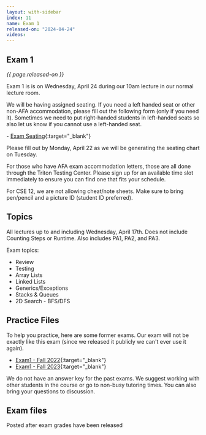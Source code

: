 ```yaml
---
layout: with-sidebar
index: 11
name: Exam 1
released-on: "2024-04-24"
videos:
---
```


## Exam 1

_{{ page.released-on }}_

Exam 1 is is on Wednesday, April 24 during our 10am lecture in our normal lecture room.

We will be having assigned seating. If you need a left handed seat or other non-AFA accommodation, please fill out the following form (only if you need it). Sometimes we need to put right-handed students in left-handed seats so also let us know if you cannot use a left-handed seat.

- [Exam Seating](https://forms.gle/AVhJjA2Kvan2WhMU6){:target="_blank"}

Please fill out by Monday, April 22 as we will be generating the seating chart on Tuesday.

For those who have AFA exam accommodation letters, those are all done through the Triton Testing Center. Please sign up for an available time slot immediately to ensure you can find one that fits your schedule.

For CSE 12, we are not allowing cheat/note sheets. Make sure to bring pen/pencil and a picture ID (student ID preferred).

## Topics

All lectures up to and including Wednesday, April 17th. Does not include Counting Steps or Runtime. Also includes PA1, PA2, and PA3.

Exam topics:
- Review 
- Testing
- Array Lists
- Linked Lists
- Generics/Exceptions
- Stacks & Queues
- 2D Search - BFS/DFS

## Practice Files

To help you practice, here are some former exams. Our exam will not be exactly like this exam (since we released it publicly we can't ever use it again).

- [Exam1 - Fall 2022](https://drive.google.com/file/d/1Xk34zjPHhflgPOJwgcpDck5sOa8wwVV0/view?usp=sharing){:target="_blank"}
- [Exam1 - Fall 2023](https://drive.google.com/file/d/1oH6CjRHcYykYzeJjCOPUEMProsmdJJnK/view?usp=sharing){:target="_blank"}

We do not have an answer key for the past exams. We suggest working with other students in the course or go to non-busy tutoring times. You can also bring your questions to discussion.

## Exam files

Posted after exam grades have been released
